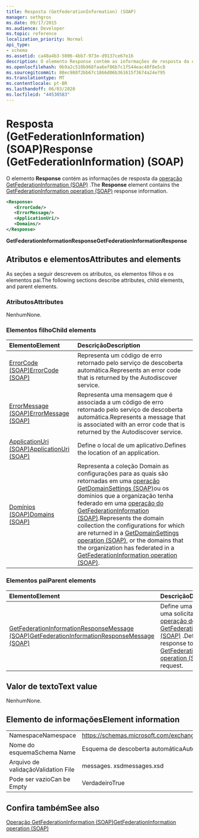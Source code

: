 ```yaml
---
title: Resposta (GetFederationInformation) (SOAP)
manager: sethgros
ms.date: 09/17/2015
ms.audience: Developer
ms.topic: reference
localization_priority: Normal
api_type:
- schema
ms.assetid: ca48a4b3-5006-4bb7-973e-d9137ce67e16
description: O elemento Response contém as informações de resposta da operação GetFederationInformation (SOAP).
ms.openlocfilehash: 0b9a2c518b968faa6ef86b7c1f544eac40f8e5c8
ms.sourcegitcommit: 88ec988f2bb67c1866d06b361615f3674a24e795
ms.translationtype: MT
ms.contentlocale: pt-BR
ms.lasthandoff: 06/03/2020
ms.locfileid: "44530583"
---
```

# <a name="response-getfederationinformation-soap"></a><span data-ttu-id="beaf4-103">Resposta (GetFederationInformation) (SOAP)</span><span class="sxs-lookup"><span data-stu-id="beaf4-103">Response (GetFederationInformation) (SOAP)</span></span>

<span data-ttu-id="beaf4-104">O elemento **Response** contém as informações de resposta da [operação GetFederationInformation (SOAP)](getfederationinformation-operation-soap.md) .</span><span class="sxs-lookup"><span data-stu-id="beaf4-104">The **Response** element contains the [GetFederationInformation operation (SOAP)](getfederationinformation-operation-soap.md) response information.</span></span> 
  
```XML
<Response>
   <ErrorCode/>
   <ErrorMessage/>
   <ApplicationUri/>
   <Domains/>
</Response>
```

 <span data-ttu-id="beaf4-105">**GetFederationInformationResponse**</span><span class="sxs-lookup"><span data-stu-id="beaf4-105">**GetFederationInformationResponse**</span></span>
## <a name="attributes-and-elements"></a><span data-ttu-id="beaf4-106">Atributos e elementos</span><span class="sxs-lookup"><span data-stu-id="beaf4-106">Attributes and elements</span></span>

<span data-ttu-id="beaf4-107">As seções a seguir descrevem os atributos, os elementos filhos e os elementos pai.</span><span class="sxs-lookup"><span data-stu-id="beaf4-107">The following sections describe attributes, child elements, and parent elements.</span></span>
  
### <a name="attributes"></a><span data-ttu-id="beaf4-108">Atributos</span><span class="sxs-lookup"><span data-stu-id="beaf4-108">Attributes</span></span>

<span data-ttu-id="beaf4-109">Nenhum</span><span class="sxs-lookup"><span data-stu-id="beaf4-109">None.</span></span>
  
### <a name="child-elements"></a><span data-ttu-id="beaf4-110">Elementos filho</span><span class="sxs-lookup"><span data-stu-id="beaf4-110">Child elements</span></span>

|<span data-ttu-id="beaf4-111">**Elemento**</span><span class="sxs-lookup"><span data-stu-id="beaf4-111">**Element**</span></span>|<span data-ttu-id="beaf4-112">**Descrição**</span><span class="sxs-lookup"><span data-stu-id="beaf4-112">**Description**</span></span>|
|:-----|:-----|
|[<span data-ttu-id="beaf4-113">ErrorCode (SOAP)</span><span class="sxs-lookup"><span data-stu-id="beaf4-113">ErrorCode (SOAP)</span></span>](errorcode-soap.md) <br/> |<span data-ttu-id="beaf4-114">Representa um código de erro retornado pelo serviço de descoberta automática.</span><span class="sxs-lookup"><span data-stu-id="beaf4-114">Represents an error code that is returned by the Autodiscover service.</span></span>  <br/> |
|[<span data-ttu-id="beaf4-115">ErrorMessage (SOAP)</span><span class="sxs-lookup"><span data-stu-id="beaf4-115">ErrorMessage (SOAP)</span></span>](errormessage-soap.md) <br/> |<span data-ttu-id="beaf4-116">Representa uma mensagem que é associada a um código de erro retornado pelo serviço de descoberta automática.</span><span class="sxs-lookup"><span data-stu-id="beaf4-116">Represents a message that is associated with an error code that is returned by the Autodiscover service.</span></span>  <br/> |
|[<span data-ttu-id="beaf4-117">ApplicationUri (SOAP)</span><span class="sxs-lookup"><span data-stu-id="beaf4-117">ApplicationUri (SOAP)</span></span>](applicationuri-soap.md) <br/> |<span data-ttu-id="beaf4-118">Define o local de um aplicativo.</span><span class="sxs-lookup"><span data-stu-id="beaf4-118">Defines the location of an application.</span></span>  <br/> |
|[<span data-ttu-id="beaf4-119">Domínios (SOAP)</span><span class="sxs-lookup"><span data-stu-id="beaf4-119">Domains (SOAP)</span></span>](domains-soap.md) <br/> |<span data-ttu-id="beaf4-120">Representa a coleção Domain as configurações para as quais são retornadas em uma [operação GetDomainSettings (SOAP)](getdomainsettings-operation-soap.md)ou os domínios que a organização tenha federado em uma [operação do GetFederationInformation (SOAP)](getfederationinformation-operation-soap.md).</span><span class="sxs-lookup"><span data-stu-id="beaf4-120">Represents the domain collection the configurations for which are returned in a [GetDomainSettings operation (SOAP)](getdomainsettings-operation-soap.md), or the domains that the organization has federated in a [GetFederationInformation operation (SOAP)](getfederationinformation-operation-soap.md).</span></span>  <br/> |
   
### <a name="parent-elements"></a><span data-ttu-id="beaf4-121">Elementos pai</span><span class="sxs-lookup"><span data-stu-id="beaf4-121">Parent elements</span></span>

|<span data-ttu-id="beaf4-122">**Elemento**</span><span class="sxs-lookup"><span data-stu-id="beaf4-122">**Element**</span></span>|<span data-ttu-id="beaf4-123">**Descrição**</span><span class="sxs-lookup"><span data-stu-id="beaf4-123">**Description**</span></span>|
|:-----|:-----|
|[<span data-ttu-id="beaf4-124">GetFederationInformationResponseMessage (SOAP)</span><span class="sxs-lookup"><span data-stu-id="beaf4-124">GetFederationInformationResponseMessage (SOAP)</span></span>](getfederationinformationresponsemessage-soap.md) <br/> |<span data-ttu-id="beaf4-125">Define uma resposta a uma solicitação de [operação de GetFederationInformation (SOAP)](getfederationinformation-operation-soap.md) .</span><span class="sxs-lookup"><span data-stu-id="beaf4-125">Defines a response to a [GetFederationInformation operation (SOAP)](getfederationinformation-operation-soap.md) request.</span></span>  <br/> |
   
## <a name="text-value"></a><span data-ttu-id="beaf4-126">Valor de texto</span><span class="sxs-lookup"><span data-stu-id="beaf4-126">Text value</span></span>

<span data-ttu-id="beaf4-127">Nenhum</span><span class="sxs-lookup"><span data-stu-id="beaf4-127">None.</span></span>
  
## <a name="element-information"></a><span data-ttu-id="beaf4-128">Elemento de informações</span><span class="sxs-lookup"><span data-stu-id="beaf4-128">Element information</span></span>

|||
|:-----|:-----|
|<span data-ttu-id="beaf4-129">Namespace</span><span class="sxs-lookup"><span data-stu-id="beaf4-129">Namespace</span></span>  <br/> |https://schemas.microsoft.com/exchange/2010/Autodiscover  <br/> |
|<span data-ttu-id="beaf4-130">Nome do esquema</span><span class="sxs-lookup"><span data-stu-id="beaf4-130">Schema Name</span></span>  <br/> |<span data-ttu-id="beaf4-131">Esquema de descoberta automática</span><span class="sxs-lookup"><span data-stu-id="beaf4-131">Autodiscover schema</span></span>  <br/> |
|<span data-ttu-id="beaf4-132">Arquivo de validação</span><span class="sxs-lookup"><span data-stu-id="beaf4-132">Validation File</span></span>  <br/> |<span data-ttu-id="beaf4-133">messages. xsd</span><span class="sxs-lookup"><span data-stu-id="beaf4-133">messages.xsd</span></span>  <br/> |
|<span data-ttu-id="beaf4-134">Pode ser vazio</span><span class="sxs-lookup"><span data-stu-id="beaf4-134">Can be Empty</span></span>  <br/> |<span data-ttu-id="beaf4-135">Verdadeiro</span><span class="sxs-lookup"><span data-stu-id="beaf4-135">True</span></span>  <br/> |
   
## <a name="see-also"></a><span data-ttu-id="beaf4-136">Confira também</span><span class="sxs-lookup"><span data-stu-id="beaf4-136">See also</span></span>



[<span data-ttu-id="beaf4-137">Operação GetFederationInformation (SOAP)</span><span class="sxs-lookup"><span data-stu-id="beaf4-137">GetFederationInformation operation (SOAP)</span></span>](getfederationinformation-operation-soap.md)

